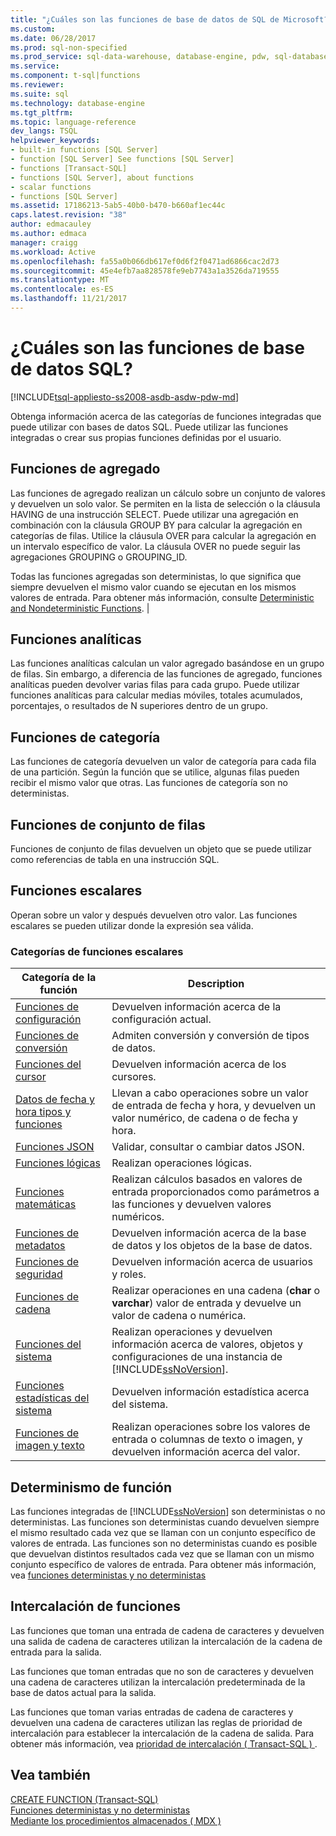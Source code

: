 ```yaml
---
title: "¿Cuáles son las funciones de base de datos de SQL de Microsoft? | Microsoft Docs"
ms.custom: 
ms.date: 06/28/2017
ms.prod: sql-non-specified
ms.prod_service: sql-data-warehouse, database-engine, pdw, sql-database
ms.service: 
ms.component: t-sql|functions
ms.reviewer: 
ms.suite: sql
ms.technology: database-engine
ms.tgt_pltfrm: 
ms.topic: language-reference
dev_langs: TSQL
helpviewer_keywords:
- built-in functions [SQL Server]
- function [SQL Server] See functions [SQL Server]
- functions [Transact-SQL]
- functions [SQL Server], about functions
- scalar functions
- functions [SQL Server]
ms.assetid: 17186213-5ab5-40b0-b470-b660af1ec44c
caps.latest.revision: "38"
author: edmacauley
ms.author: edmaca
manager: craigg
ms.workload: Active
ms.openlocfilehash: fa55a0b066db617ef0d6f2f0471ad6866cac2d73
ms.sourcegitcommit: 45e4efb7aa828578fe9eb7743a1a3526da719555
ms.translationtype: MT
ms.contentlocale: es-ES
ms.lasthandoff: 11/21/2017
---
```

# <a name="what-are-the-sql-database-functions"></a>¿Cuáles son las funciones de base de datos SQL?
[!INCLUDE[tsql-appliesto-ss2008-asdb-asdw-pdw-md](../../includes/tsql-appliesto-ss2008-asdb-asdw-pdw-md.md)]

Obtenga información acerca de las categorías de funciones integradas que puede utilizar con bases de datos SQL. Puede utilizar las funciones integradas o crear sus propias funciones definidas por el usuario.
  
## <a name="aggregate-functions"></a>Funciones de agregado

Las funciones de agregado realizan un cálculo sobre un conjunto de valores y devuelven un solo valor. Se permiten en la lista de selección o la cláusula HAVING de una instrucción SELECT. Puede utilizar una agregación en combinación con la cláusula GROUP BY para calcular la agregación en categorías de filas. Utilice la cláusula OVER para calcular la agregación en un intervalo específico de valor. La cláusula OVER no puede seguir las agregaciones GROUPING o GROUPING_ID.

Todas las funciones agregadas son deterministas, lo que significa que siempre devuelven el mismo valor cuando se ejecutan en los mismos valores de entrada. Para obtener más información, consulte [Deterministic and Nondeterministic Functions](../../relational-databases/user-defined-functions/deterministic-and-nondeterministic-functions.md). |

## <a name="analytic-functions"></a>Funciones analíticas
Las funciones analíticas calculan un valor agregado basándose en un grupo de filas. Sin embargo, a diferencia de las funciones de agregado, funciones analíticas pueden devolver varias filas para cada grupo. Puede utilizar funciones analíticas para calcular medias móviles, totales acumulados, porcentajes, o resultados de N superiores dentro de un grupo.

## <a name="ranking-functions"></a>Funciones de categoría
Las funciones de categoría devuelven un valor de categoría para cada fila de una partición. Según la función que se utilice, algunas filas pueden recibir el mismo valor que otras. Las funciones de categoría son no deterministas.

## <a name="rowset-functions"></a>Funciones de conjunto de filas
Funciones de conjunto de filas devuelven un objeto que se puede utilizar como referencias de tabla en una instrucción SQL.

## <a name="scalar-functions"></a>Funciones escalares
Operan sobre un valor y después devuelven otro valor. Las funciones escalares se pueden utilizar donde la expresión sea válida.

### <a name="categories-of-scalar-functions"></a>Categorías de funciones escalares
  
|Categoría de la función|Description|  
|-----------------------|-----------------|  
|[Funciones de configuración](configuration-functions-transact-sql.md)|Devuelven información acerca de la configuración actual.|  
|[Funciones de conversión](conversion-functions-transact-sql.md)|Admiten conversión y conversión de tipos de datos.|  
|[Funciones del cursor](cursor-functions-transact-sql.md)|Devuelven información acerca de los cursores.|  
|[Datos de fecha y hora tipos y funciones](date-and-time-data-types-and-functions-transact-sql.md)|Llevan a cabo operaciones sobre un valor de entrada de fecha y hora, y devuelven un valor numérico, de cadena o de fecha y hora.|  
|[Funciones JSON](json-functions-transact-sql.md)|Validar, consultar o cambiar datos JSON.|  
|[Funciones lógicas](http://msdn.microsoft.com/library/5b2b4546-951b-462d-91d5-e41fc5acd6f9)|Realizan operaciones lógicas.|  
|[Funciones matemáticas](mathematical-functions-transact-sql.md)|Realizan cálculos basados en valores de entrada proporcionados como parámetros a las funciones y devuelven valores numéricos.|  
|[Funciones de metadatos](metadata-functions-transact-sql.md)|Devuelven información acerca de la base de datos y los objetos de la base de datos.|  
|[Funciones de seguridad](security-functions-transact-sql.md)|Devuelven información acerca de usuarios y roles.|  
|[Funciones de cadena](string-functions-transact-sql.md)|Realizar operaciones en una cadena (**char** o **varchar**) valor de entrada y devuelve un valor de cadena o numérica.|  
|[Funciones del sistema](../../relational-databases/system-functions/system-functions-for-transact-sql.md)|Realizan operaciones y devuelven información acerca de valores, objetos y configuraciones de una instancia de [!INCLUDE[ssNoVersion](../../includes/ssnoversion-md.md)].|  
|[Funciones estadísticas del sistema](system-statistical-functions-transact-sql.md)|Devuelven información estadística acerca del sistema.|  
|[Funciones de imagen y texto](http://msdn.microsoft.com/library/b9c70488-1bf5-4068-a003-e548ccbc5199)|Realizan operaciones sobre los valores de entrada o columnas de texto o imagen, y devuelven información acerca del valor.|  
  
## <a name="function-determinism"></a>Determinismo de función  
 Las funciones integradas de [!INCLUDE[ssNoVersion](../../includes/ssnoversion-md.md)] son deterministas o no deterministas. Las funciones son deterministas cuando devuelven siempre el mismo resultado cada vez que se llaman con un conjunto específico de valores de entrada. Las funciones son no deterministas cuando es posible que devuelvan distintos resultados cada vez que se llaman con un mismo conjunto específico de valores de entrada. Para obtener más información, vea [funciones deterministas y no deterministas](../../relational-databases/user-defined-functions/deterministic-and-nondeterministic-functions.md)  
  
## <a name="function-collation"></a>Intercalación de funciones  
 Las funciones que toman una entrada de cadena de caracteres y devuelven una salida de cadena de caracteres utilizan la intercalación de la cadena de entrada para la salida.  
  
 Las funciones que toman entradas que no son de caracteres y devuelven una cadena de caracteres utilizan la intercalación predeterminada de la base de datos actual para la salida.  
  
 Las funciones que toman varias entradas de cadena de caracteres y devuelven una cadena de caracteres utilizan las reglas de prioridad de intercalación para establecer la intercalación de la cadena de salida. Para obtener más información, vea [prioridad de intercalación &#40; Transact-SQL &#41; ](../../t-sql/statements/collation-precedence-transact-sql.md).  
  
## <a name="see-also"></a>Vea también  
 [CREATE FUNCTION &#40;Transact-SQL&#41;](../../t-sql/statements/create-function-transact-sql.md)   
 [Funciones deterministas y no deterministas](../../relational-databases/user-defined-functions/deterministic-and-nondeterministic-functions.md)   
 [Mediante los procedimientos almacenados &#40; MDX &#41;](../../mdx/using-stored-procedures-mdx.md)  
  
  
